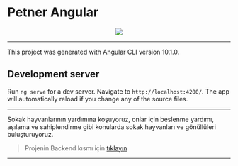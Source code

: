# Petner Angular

<p align="center">
  <img src="https://github.com/iremcelikbilek/Petner-Backend/blob/main/Github/Logo.png" />
</p>

------------

This project was generated with Angular CLI version 10.1.0.

## Development server

Run `ng serve` for a dev server. Navigate to `http://localhost:4200/`. The app will automatically reload if you change any of the source files.

------------

Sokak hayvanlarının yardımına koşuyoruz, onlar için beslenme yardımı, aşılama ve sahiplendirme gibi konularda sokak hayvanları ve gönüllüleri buluşturuyoruz.

> Projenin Backend kısmı için [tıklayın]("https://github.com/iremcelikbilek/Petner-Backend")


------------
